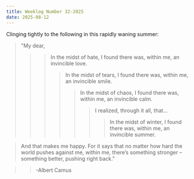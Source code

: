 ```yaml
---
title: Weeklog Number 32-2025
date: 2025-08-12
---
```


Clinging tightly to the following in this rapidly waning summer:

>"My dear,
>>>In the midst of hate, I found there was, within me, an invincible love.
>>>>In the midst of tears, I found there was, within me, an invincible smile.
>>>>>In the midst of chaos, I found there was, within me, an invincible calm.
>>>>>>I realized, through it all, that…
>>>>>>>In the midst of winter, I found there was, within me, an invincible summer.

>And that makes me happy. For it says that no matter how hard the world pushes against me, within me, there’s something stronger – something better, pushing right back."

>>-Albert Camus